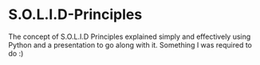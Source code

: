 # S.O.L.I.D-Principles
The concept of S.O.L.I.D Principles explained simply and effectively using Python and a presentation to go along with it. Something I was required to do :)
